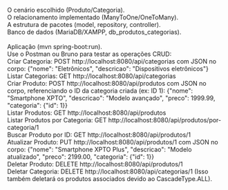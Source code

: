 O cenário escolhido (Produto/Categoria).<br>
O relacionamento implementado (ManyToOne/OneToMany).<br>
A estrutura de pacotes (model, repository, controller).<br>
Banco de dados (MariaDB/XAMPP, db_produtos_categorias).<br>
<br>
Aplicação (mvn spring-boot:run).<br>
Use o Postman ou Bruno para testar as operações CRUD:<br>
Criar Categoria: POST http://localhost:8080/api/categorias com JSON no corpo: {"nome": "Eletrônicos", "descricao": "Dispositivos eletrônicos"}<br>
Listar Categorias: GET http://localhost:8080/api/categorias<br>
Criar Produto: POST http://localhost:8080/api/produtos com JSON no corpo, referenciando o ID da categoria criada (ex: ID 1): {"nome": "Smartphone XPTO", "descricao": "Modelo avançado", "preco": 1999.99, "categoria": {"id": 1}}<br>
Listar Produtos: GET http://localhost:8080/api/produtos<br>
Listar Produtos por Categoria: GET http://localhost:8080/api/produtos/por-categoria/1<br>
Buscar Produto por ID: GET http://localhost:8080/api/produtos/1<br>
Atualizar Produto: PUT http://localhost:8080/api/produtos/1 com JSON no corpo: {"nome": "Smartphone XPTO Plus", "descricao": "Modelo atualizado", "preco": 2199.00, "categoria": {"id": 1}}<br>
Deletar Produto: DELETE http://localhost:8080/api/produtos/1<br>
Deletar Categoria: DELETE http://localhost:8080/api/categorias/1 (Isso também deletará os produtos associados devido ao CascadeType.ALL).
 
